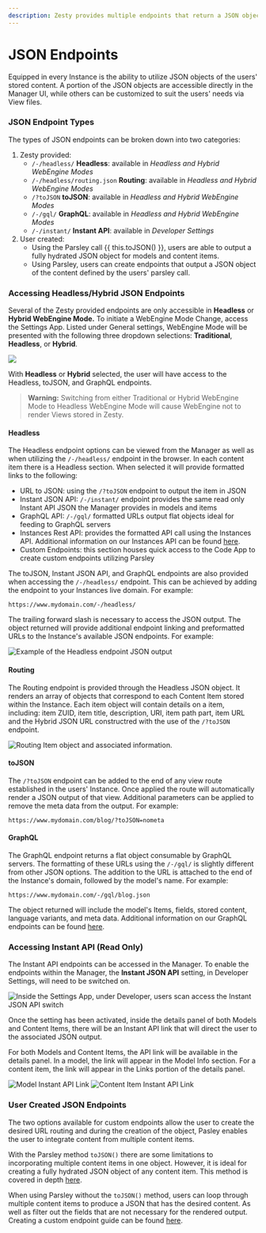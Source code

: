 ```yaml
---
description: Zesty provides multiple endpoints that return a JSON objects.
---
```


# JSON Endpoints

Equipped in every Instance is the ability to utilize JSON objects of the users' stored content. A portion of the JSON objects are accessible directly in the Manager UI, while others can be customized to suit the users' needs via View files.

### JSON Endpoint Types

The types of JSON endpoints can be broken down into two categories:

1. Zesty provided:
   * `/-/headless/` **Headless**: available in _Headless_ _and_ _Hybrid WebEngine Modes_
   * `/-/headless/routing.json` **Routing**: available in _Headless_ _and_ _Hybrid WebEngine Modes_
   * `/?toJSON` **toJSON**: available in _Headless and Hybrid WebEngine Modes_
   * `/-/gql/` **GraphQL**: available in _Headless and Hybrid WebEngine Modes_
   * `/-/instant/` **Instant API**: available in _Developer Settings_
2. User created:
   * Using the Parsley call \{{ this.toJSON() \}}, users are able to output a fully hydrated JSON object for models and content items.
   * Using Parsley, users can create endpoints that output a JSON object of the content defined by the users' parsley call.

### Accessing Headless/Hybrid JSON Endpoints

Several of the Zesty provided endpoints are only accessible in **Headless** or **Hybrid WebEngine Mode.** To initiate a WebEngine Mode Change, access the Settings App. Listed under General settings, WebEngine Mode will be presented with the following three dropdown selections: **Traditional**, **Headless**, or **Hybrid**.

![](../../.gitbook/assets/webengine\_mode\_setting.png)

With **Headless** or **Hybrid** selected, the user will have access to the Headless, toJSON, and GraphQL endpoints.&#x20;

> **Warning:** Switching from either Traditional or Hybrid WebEngine Mode to Headless WebEngine Mode will cause WebEngine not to render Views stored in Zesty.

#### Headless

The Headless endpoint options can be viewed from the Manager as well as when utilizing the `/-/headless/` endpoint in the browser. In each content item there is a Headless section. When selected it will provide formatted links to the following:

* URL to JSON: using the `/?toJSON` endpoint to output the item in JSON
* Instant JSON API: `/-/instant/` endpoint provides the same read only Instant API JSON the Manager provides in models and items
* GraphQL API: `/-/gql/` formatted URLs output flat objects ideal for feeding to GraphQL servers
* Instances Rest API: provides the formatted API call using the Instances API. Additional information on our Instances API can be found [here](../instances-api.md).&#x20;
* Custom Endpoints: this section houses quick access to the Code App to create custom endpoints utilizing Parsley

The toJSON, Instant JSON API, and GraphQL endpoints are also provided when accessing the `/-/headless/` endpoint. This can be achieved by adding the endpoint to your Instances live domain. For example:

`https://www.mydomain.com/-/headless/`

The trailing forward slash is necessary to access the JSON output. The object returned will provide additional endpoint linking and preformatted URLs to the Instance's available JSON endpoints. For example:&#x20;

![Example of the Headless endpoint JSON output](../../.gitbook/assets/headless\_JSON.png)

#### Routing

The Routing endpoint is provided through the Headless JSON object. It renders an array of objects that correspond to each Content Item stored within the Instance. Each item object will contain details on a item, including: item ZUID, item title, description, URI, item path part, item URL and the Hybrid JSON URL constructred with the use of the `/?toJSON` endpoint.

![Routing Item object and associated information.](../../.gitbook/assets/routing\_item.png)

#### toJSON

The `/?toJSON` endpoint can be added to the end of any view route established in the users' Instance. Once applied the route will automatically render a JSON output of that view. Additional parameters can be applied to remove the meta data from the output. For example:

`https://www.mydomain.com/blog/?toJSON=nometa`

#### GraphQL

The GraphQL endpoint returns a flat object consumable by GraphQL servers. The formatting of these URLs using the `/-/gql/` is slightly different from other JSON options. The addition to the URL is attached to the end of the Instance's domain, followed by the model's name. For example:

`https://www.mydomain.com/-/gql/blog.json`

The object returned will include the model's Items, fields, stored content, language variants, and meta data. Additional information on our GraphQL endpoints can be found [here](../graphql.md).

### Accessing Instant API (Read Only)

The Instant API endpoints can be accessed in the Manager. To enable the endpoints within the Manager, the **Instant JSON API** setting, in Developer Settings, will need to be switched on.&#x20;

![Inside the Settings App, under Developer, users scan access the Instant JSON API switch ](../../.gitbook/assets/instant\_api\_setting.png)

Once the setting has been activated, inside the details panel of both Models and Content Items, there will be an Instant API link that will direct the user to the associated JSON output.&#x20;

For both Models and Content Items, the API link will be available in the details panel. In a model, the link will appear in the Model Info section. For a content item, the link will appear in the Links portion of the details panel.

![Model Instant API Link](../../.gitbook/assets/instant\_api\_model.png) ![Content Item Instant API Link](../../.gitbook/assets/instant\_api\_item.png)

### User Created JSON Endpoints

The two options available for custom endpoints allow the user to create the desired URL routing and during the creation of the object, Pasley enables the user to integrate content from multiple content items. &#x20;

With the Parsley method `toJSON()` there are some limitations to incorporating multiple content items in one object. However, it is ideal for creating a fully hydrated JSON object of any content item. This method is covered in depth [here](parsley-tojson.md).

When using Parsley without the `toJSON()` method, users can loop through multiple content items to produce a JSON that has the desired content. As well as filter out the fields that are not necessary for the rendered output. Creating a custom endpoint guide can be found [here](how-to-create-a-customizable-json-endpoint-for-content.md).
